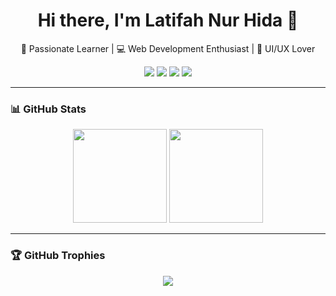 <h1 align="center">Hi there, I'm Latifah Nur Hida 👋</h1>

<p align="center">
  🌸 Passionate Learner | 💻 Web Development Enthusiast | 🎨 UI/UX Lover
</p>

<p align="center">
  <img src="https://img.shields.io/badge/Focus-Frontend%20Development-ff69b4?style=for-the-badge" />
  <img src="https://img.shields.io/badge/Loves-HTML%20|%20CSS%20|%20JS-blueviolet?style=for-the-badge" />
  <img src="https://img.shields.io/badge/Tools-VSCode%20|%20Figma%20|%20Git-orange?style=for-the-badge" />
  <img src="https://img.shields.io/badge/Hobby-Design%20%26%20Coding-yellow?style=for-the-badge" />
</p>

---

### 📊 GitHub Stats
<p align="center">
  <img src="https://github-readme-stats.vercel.app/api?username=fifah9&show_icons=true&theme=rose_pine" height="150"/>
  <img src="https://github-readme-stats.vercel.app/api/top-langs/?username=fifah9&layout=compact&theme=rose_pine" height="150"/>
</p>

---

### 🏆 GitHub Trophies
<p align="center">
  <img src="https://github-profile-trophy.vercel.app/?username=fifah9&theme=rose_pine&no-frame=true&margin-w=15" />
</p>
